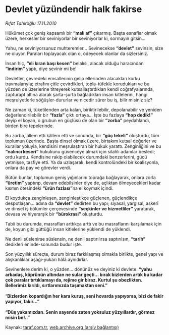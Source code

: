 # Devlet yüzündendir halk fakirse

*Rıfat Tahiroğlu 17.11.2010*

<div class="yazi"><p>Hükümet çok geniş kapsamlı bir <b>“mali af”</b> çıkarmış. Başta esnaflar olmak üzere, herkesler bir seviniyorlar bir seviniyorlar ki, sormayın gitsin...</p>
<p>Yahu, ne seviniyorsunuz muhteremler... Sevinecekse <b>“devlet”</b> sevinsin, size ne oluyor. Paraları toplayacak olan o, ödeyecek olanlar da sizlersiniz.</p>
<p>İnsan hiç, <b>“eli kıran başı kesen”</b> belalısı, alacak olduğu haracından <b>“indirim”</b> yaptı, diye sevinir mi be!</p>
<p>Devletler, çevredeki emsallerinin gelip ellerinden alacakları korku travmalarıyla; etrafını çitle çevirdikleri, topla-tüfekle korudukları ve bu yüzden de üzerlerine titreyerek kutsallaştırdıkları kendi coğrafyalarında, zapturapt altına alarak şarta-şurta bağladıkları insan kitlelerini, hangi meşruiyetlerle söğüşler-dururlar ve nicedir sürer bu iş, bilir misiniz siz?</p>
<p>Ne zaman ki, tüketilenden arta kalan, biriktirilebilir, depolanabilir ve yeniden değerlendirilebilir bir <b>“fazla”</b> çıktı ortaya... İşte bu fazlaya <b>“hop dedik!”</b> deyip el koyan, o grubun en güçlüsü de olan bir <b>“zorba”</b> peydahlandı, birden bire tepelerinde.</p>
<p>Bu zorba, allem etti kâllem etti ve sonunda, bir <b>“güç tekeli”</b> oluşturdu, tüm toplumun üzerinde. Başta dinsel olmak üzere, birtakım kutsal değerler ve kurallar yoluyla, kendisini meşrulaştıran bir hukuk yarattı. Zenginliğini ve bu <b>“nalıncı keseri”</b> hukukunu güvenceye almak için silahlı adamlar besledi; ordu kurdu. Kendisine rakip olabilecek durumdaki benzerlerini, gücü yetmişse, tasfiye etti. Ya da uzlaşarak, kendi kontrolündeki bir koalisyonla, onlara da pay ve görevler verdi. </p>
<p>Bütün bunlar, toplumun geniş yığınlarını toprağa bağlayarak, onlara zorla <b>“üretim”</b> yaptırıp, devam edebilsinler diye de, açlıktan ölmeyecekleri kadar kısmın ötesindeki <b>“ürün fazlası”</b>na el koymak içindi.</p>
<p>El koydukça zenginleşen, zenginleştikçe güçlenen, güçlendikçe despotlaşan... adına da <b>“devlet”</b> dedirten bu yapı; siyasal, yargısal, askerî ve dinsel iş bölümler çerçevesinde <b>“seçkinler ve hizmetliler”</b> yaratarak, devasa ve hiyerarşik bir <b>“bürokrasi”</b> oluşturdu. </p>
<p>Tabii bu durumda, masrafları arttıkça arttı ve bu masraflarını karşılamak için de, koyun gibi güttüğü insan kitlelerine yüklendi de yüklendi. </p>
<p>Ne denli süslenirse süslensin, ne denli saptırılırsa saptırılsın, <b>“tarih”</b> dedikleri eninde-sonunda budur işte.</p>
<p>Son yüzyıllık süreçte, durum biraz farklılaşmış olmakla birlikte, genel yapı ve alışkanlıklar aşağı-yukarı hâlâ aynıdırlar. </p>
<p>Sevinenlere derim ki, o yüzden... dönünüz ve deyiniz ki devlete: <b>“yahu arkadaş, köprünün altından ne sular geçti... bırak bizlerden artık bu kadar çok paralar tırtıklamayı da, rejime gir biraz. Kurtul şu obezlikten. Bellerimiz kırıldı, sırtlarımızda taşımaktan seni.”<br/><br/></b>“<b>Bizlerden kopardığın her kara kuruş, seni hovarda yapıyorsa, bizi de fakir yapıyor, fakir...”<br/><br/></b><b>“Düş yakamızdan. Senin sayende zaten yoksuluz yüzyıllardır, görmez misin be!..”</b></p></div>

Kaynak: [taraf.com.tr](http://www.taraf.com.tr:80/rifat-tahiroglu/makale-devlet-yuzundendir-halk-fakirse.htm), [web.archive.org (arşiv bağlantısı)](http://web.archive.org/web/20101118235042/http://www.taraf.com.tr:80/rifat-tahiroglu/makale-devlet-yuzundendir-halk-fakirse.htm)
